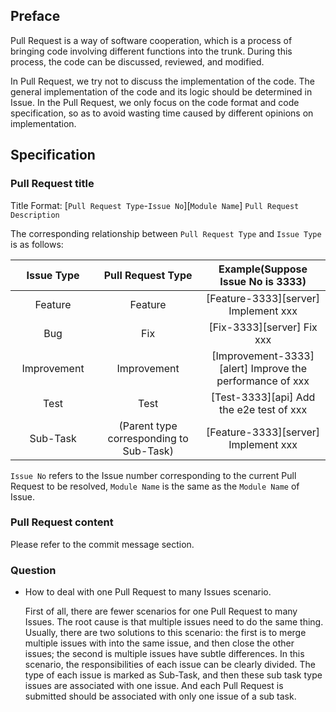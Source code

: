 ## Preface
Pull Request is a way of software cooperation, which is a process of bringing code involving different functions into the trunk. During this process, the code can be discussed, reviewed, and modified.

In Pull Request, we try not to discuss the implementation of the code. The general implementation of the code and its logic should be determined in Issue. In the Pull Request, we only focus on the code format and code specification, so as to avoid wasting time caused by different opinions on implementation.

## Specification

### Pull Request title

Title Format: [`Pull Request Type`-`Issue No`][`Module Name`] `Pull Request Description`

The corresponding relationship between `Pull Request Type` and `Issue Type` is as follows:

<table>
    <thead>
        <tr>
            <th style="width: 10%; text-align: center;">Issue Type</th>
            <th style="width: 20%; text-align: center;">Pull Request Type</th>
            <th style="width: 20%; text-align: center;">Example(Suppose Issue No is 3333)</th>
        </tr>
    </thead>
    <tbody>
        <tr>
            <td style="text-align: center;">Feature</td>
            <td style="text-align: center;">Feature</td>
            <td style="text-align: center;">[Feature-3333][server] Implement xxx</td>
        </tr>
        <tr>
            <td style="text-align: center;">Bug</td>
            <td style="text-align: center;">Fix</td>
            <td style="text-align: center;">[Fix-3333][server] Fix xxx</td>
        </tr>
        <tr>
            <td style="text-align: center;">Improvement</td>
            <td style="text-align: center;">Improvement</td>
            <td style="text-align: center;">[Improvement-3333][alert] Improve the performance of xxx</td>
        </tr>
        <tr>
            <td style="text-align: center;">Test</td>
            <td style="text-align: center;">Test</td>
            <td style="text-align: center;">[Test-3333][api] Add the e2e test of xxx</td>
        </tr>
        <tr>
            <td style="text-align: center;">Sub-Task</td>
            <td style="text-align: center;">(Parent type corresponding to Sub-Task)</td>
            <td style="text-align: center;">[Feature-3333][server] Implement xxx</td>
        </tr>
    </tbody>
</table>

`Issue No` refers to the Issue number corresponding to the current Pull Request to be resolved, `Module Name` is the same as the `Module Name` of Issue.

### Pull Request content

Please refer to the commit message section.

### Question

- How to deal with one Pull Request to many Issues scenario.

    First of all, there are fewer scenarios for one Pull Request to many Issues. 
    The root cause is that multiple issues need to do the same thing.
    Usually, there are two solutions to this scenario: the first is to merge multiple issues with into the same issue, and then close the other issues;
    the second is multiple issues have subtle differences.
    In this scenario, the responsibilities of each issue can be clearly divided. The type of each issue is marked as Sub-Task, and then these sub task type issues are associated with one issue.
    And each Pull Request is submitted should be associated with only one issue of a sub task.